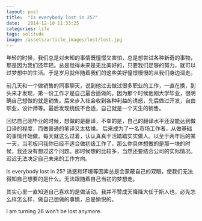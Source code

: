 ```yaml
---
layout: post
title:  "Is everybody lost in 25?"
date:   2014-12-10 11:33:25
categories: life
tags: solitude
image: /assets/article_images/lost/lost.jpg
---
```

年轻的时候，我们总是对未知的事情既憧憬又害怕，总是想尝试各种新奇的事物，那是因为我们还年轻。总是觉得未来是无比美好的，只要我们足够的努力，就可以过梦想中的生活。于是岁月就伴随着我们的这些美好憧憬慢慢的从我们身边溜走。


前几天和一个做销售的同事聊天，说到他过去做过很多职业的工作，一直在换，到头来才发现，第一份工作才是自己最合适做的。因为那个时候他刚大学毕业，很明确自己想做的就是销售。后来步入社会收到各种利益的诱惑，先后做过开发，自由职业，设计师等。最后发现统统不合适，自己就是一个天生的销售。


回忆自己刚毕业的时候，想做的是翻译，不幸的是，自己的翻译水平还没能达到做口译的程度，而做普通的笔译又太枯燥。 后来成为了一名市场工作者，从做基础的事情开始做。每天就这么过着，认认真真干活踏踏实实做人。以至于两年后的某一天，当老板问我你已经不适合做初级工作了，那么你具体想做的是那一块的时候，我还没有想过这个问题。那时候想的比较多，当然还要结合公司的实际情况。迟迟无法决定自己未来的工作方向。


Is everybody lost in 25?  诱惑和环境等因素总是会蒙蔽自己的双眼，使我们无法得知自己想要的是什么。无法跟随着自己当初的梦想走。


其实心里一直知道自己喜欢的是做活动。我并不赞成天降降大任于斯人也，必先怎么样怎么样，做自己想做的事情，总是愉悦的。


I am turning 26 won’t be lost anymore.


